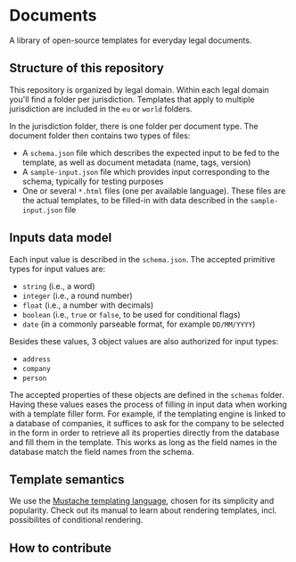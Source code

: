 # Documents

A library of open-source templates for everyday legal documents.

## Structure of this repository

This repository is organized by legal domain. Within each legal domain you'll find a folder per jurisdiction. Templates that apply to multiple jurisdiction are included in the `eu` or `world` folders.

In the jurisdiction folder, there is one folder per document type. The document folder then contains two types of files:

- A `schema.json` file which describes the expected input to be fed to the template, as well as document metadata (name, tags, version)
- A `sample-input.json` file which provides input corresponding to the schema, typically for testing purposes
- One or several `*.html` files (one per available language). These files are the actual templates, to be filled-in with data described in the `sample-input.json` file

## Inputs data model

Each input value is described in the `schema.json`. The accepted primitive types for input values are:

- `string` (i.e., a word)
- `integer` (i.e., a round number)
- `float` (i.e., a number with decimals)
- `boolean` (i.e., `true` or `false`, to be used for conditional flags)
- `date` (in a commonly parseable format, for example `DD/MM/YYYY`)

Besides these values, 3 object values are also authorized for input types:

- `address`
- `company`
- `person`

The accepted properties of these objects are defined in the `schemas` folder. Having these values eases the process of filling in input data when working with a template filler form. For example, if the templating engine is linked to a database of companies, it suffices to ask for the company to be selected in the form in order to retrieve all its properties directly from the database and fill them in the template. This works as long as the field names in the database match the field names from the schema.

## Template semantics

We use the [Mustache templating language](https://github.com/janl/mustache.js/), chosen for its simplicity and popularity. Check out its manual to learn about rendering templates, incl. possibilites of conditional rendering.

## How to contribute
